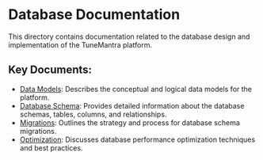 # Database Documentation

This directory contains documentation related to the database design and implementation of the TuneMantra platform.

## Key Documents:

- [Data Models](./data-models.md): Describes the conceptual and logical data models for the platform.
- [Database Schema](./database-schema.md): Provides detailed information about the database schemas, tables, columns, and relationships.
- [Migrations](./migrations.md): Outlines the strategy and process for database schema migrations.
- [Optimization](./optimization.md): Discusses database performance optimization techniques and best practices.
